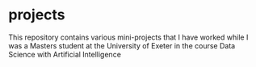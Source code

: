 # projects
This repository contains various mini-projects that I have worked while I was a Masters student at the University of Exeter in the course Data Science with Artificial Intelligence
